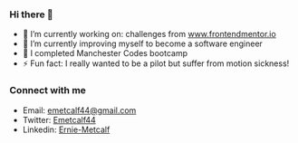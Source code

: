 ### Hi there 👋

- 🔭 I’m currently working on: challenges from www.frontendmentor.io
- 🌱 I’m currently improving myself to become a software engineer 
- 👯 I completed Manchester Codes bootcamp 
- ⚡ Fun fact: I really wanted to be a pilot but suffer from motion sickness!

### Connect with me 

- Email: emetcalf44@gmail.com
- Twitter: <a href="https://twitter.com/Emetcalf44">Emetcalf44</a>
- Linkedin: <a href="https://www.linkedin.com/in/ernie-metcalf/">Ernie-Metcalf</a>

